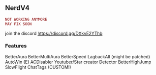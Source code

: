 ## NerdV4
```lua
NOT WORKING ANYMORE
MAY FIX SOON
```

join the discord https://discord.gg/DXkvE2YThb

### Features
BetterAura
BetterMultiAura
BetterSpeed
LagbackAll (might be patched)
AutoWin (E)
ACDisabler
Youtuber/Star creator Detector
BetterHighJump
SlowFlight
ChatTags (CUSTOM!)
